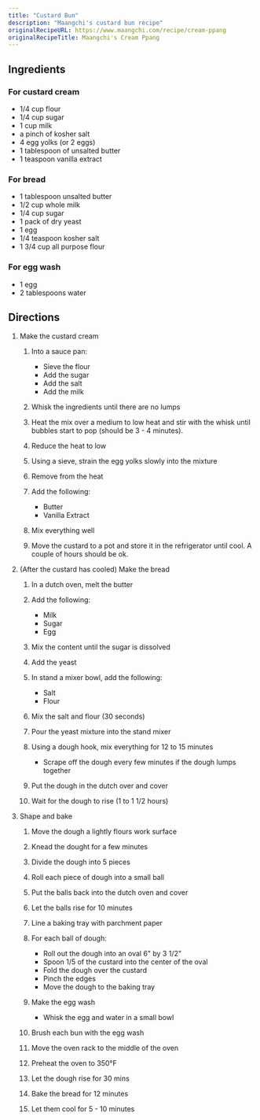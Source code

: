 ```yaml
---
title: "Custard Bun"
description: "Maangchi's custard bun recipe"
originalRecipeURL: https://www.maangchi.com/recipe/cream-ppang
originalRecipeTitle: Maangchi's Cream Ppang
---
```


## Ingredients

### For custard cream

- 1/4 cup flour
- 1/4 cup sugar
- 1 cup milk
- a pinch of kosher salt
- 4 egg yolks (or 2 eggs)
- 1 tablespoon of unsalted butter
- 1 teaspoon vanilla extract

### For bread

- 1 tablespoon unsalted butter
- 1/2 cup whole milk
- 1/4 cup sugar
- 1 pack of dry yeast
- 1 egg
- 1/4 teaspoon kosher salt
- 1 3/4 cup all purpose flour

### For egg wash

- 1 egg
- 2 tablespoons water

## Directions

1. Make the custard cream

    1. Into a sauce pan:

        - Sieve the flour
        - Add the sugar
        - Add the salt
        - Add the milk

    1. Whisk the ingredients until there are no lumps

    1. Heat the mix over a medium to low heat and stir with the whisk until
      bubbles start to pop (should be 3 - 4 minutes).

    1. Reduce the heat to low

    1. Using a sieve, strain the egg yolks slowly into the mixture

    1. Remove from the heat

    1. Add the following:

        - Butter
        - Vanilla Extract

    1. Mix everything well

    1. Move the custard to a pot and store it in the refrigerator until cool.
       A couple of hours should be ok.

1. (After the custard has cooled) Make the bread

    1. In a dutch oven, melt the butter

    1. Add the following:

        - Milk
        - Sugar
        - Egg

    1. Mix the content until the sugar is dissolved

    1. Add the yeast

    1. In stand a mixer bowl, add the following:

        - Salt
        - Flour

    1. Mix the salt and flour (30 seconds)

    1. Pour the yeast mixture into the stand mixer

    1. Using a dough hook, mix everything for 12 to 15 minutes

        - Scrape off the dough every few minutes if the dough lumps together

    1. Put the dough in the dutch over and cover

    1. Wait for the dough to rise (1 to 1 1/2 hours)

1. Shape and bake

    1. Move the dough a lightly flours work surface

    1. Knead the dought for a few minutes

    1. Divide the dough into 5 pieces

    1. Roll each piece of dough into a small ball

    1. Put the balls back into the dutch oven and cover

    1. Let the balls rise for 10 minutes

    1. Line a baking tray with parchment paper

    1. For each ball of dough:

        - Roll out the dough into an oval 6" by 3 1/2"
        - Spoon 1/5 of the custard into the center of the oval
        - Fold the dough over the custard
        - Pinch the edges
        - Move the dough to the baking tray

    1. Make the egg wash

        - Whisk the egg and water in a small bowl

    1. Brush each bun with the egg wash

    1. Move the oven rack to the middle of the oven

    1. Preheat the oven to 350°F

    1. Let the dough rise for 30 mins

    1. Bake the bread for 12 minutes

    1. Let them cool for 5 - 10 minutes
